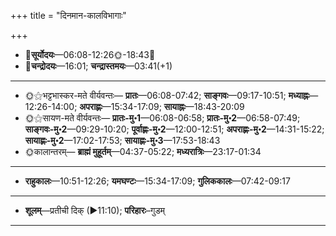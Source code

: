 +++
title = "दिनमान-कालविभागाः"

+++
- 🌅**सूर्योदयः**—06:08-12:26🌞️-18:43🌇  
- 🌛**चन्द्रोदयः**—16:01; **चन्द्रास्तमयः**—03:41(+1)  
___________________
- 🌞⚝भट्टभास्कर-मते वीर्यवन्तः— **प्रातः**—06:08-07:42; **साङ्गवः**—09:17-10:51; **मध्याह्नः**—12:26-14:00; **अपराह्णः**—15:34-17:09; **सायाह्नः**—18:43-20:09  
- 🌞⚝सायण-मते वीर्यवन्तः— **प्रातः-मु॰1**—06:08-06:58; **प्रातः-मु॰2**—06:58-07:49; **साङ्गवः-मु॰2**—09:29-10:20; **पूर्वाह्णः-मु॰2**—12:00-12:51; **अपराह्णः-मु॰2**—14:31-15:22; **सायाह्णः-मु॰2**—17:02-17:53; **सायाह्णः-मु॰3**—17:53-18:43  
- 🌞कालान्तरम्— **ब्राह्मं मुहूर्तम्**—04:37-05:22; **मध्यरात्रिः**—23:17-01:34  
___________________
- **राहुकालः**—10:51-12:26; **यमघण्टः**—15:34-17:09; **गुलिककालः**—07:42-09:17  
___________________
- **शूलम्**—प्रतीची दिक् (►11:10); **परिहारः**–गुडम्  
___________________